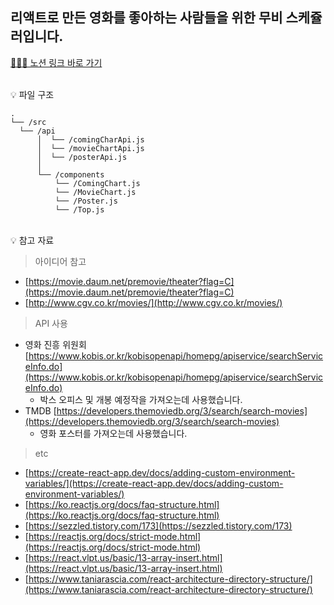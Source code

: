 ## 리액트로 만든 영화를 좋아하는 사람들을 위한 무비 스케쥴러입니다.

[🙇🏻‍♀️ 노션 링크 바로 가기](https://1two13.notion.site/react-df093c30af1d460ca6bb7e3b5d6c1230)

<br/>
💡 파일 구조

    .
    └── /src
      └── /api
          │  └── /comingCharApi.js
          │  └── /movieChartApi.js
          │  └── /posterApi.js
          │
          └── /components
              └── /ComingChart.js
              └── /MovieChart.js
              └── /Poster.js
              └── /Top.js


<br/>
💡 참고 자료

> 아이디어 참고

- [https://movie.daum.net/premovie/theater?flag=C](https://movie.daum.net/premovie/theater?flag=C)
- [http://www.cgv.co.kr/movies/](http://www.cgv.co.kr/movies/)

> API 사용

- 영화 진흥 위원회 [https://www.kobis.or.kr/kobisopenapi/homepg/apiservice/searchServiceInfo.do](https://www.kobis.or.kr/kobisopenapi/homepg/apiservice/searchServiceInfo.do)
  - 박스 오피스 및 개봉 예정작을 가져오는데 사용했습니다.
- TMDB [https://developers.themoviedb.org/3/search/search-movies](https://developers.themoviedb.org/3/search/search-movies)
  - 영화 포스터를 가져오는데 사용했습니다.

> etc

- [https://create-react-app.dev/docs/adding-custom-environment-variables/](https://create-react-app.dev/docs/adding-custom-environment-variables/)
- [https://ko.reactjs.org/docs/faq-structure.html](https://ko.reactjs.org/docs/faq-structure.html)
- [https://sezzled.tistory.com/173](https://sezzled.tistory.com/173)
- [https://reactjs.org/docs/strict-mode.html](https://reactjs.org/docs/strict-mode.html)
- [https://react.vlpt.us/basic/13-array-insert.html](https://react.vlpt.us/basic/13-array-insert.html)
- [https://www.taniarascia.com/react-architecture-directory-structure/](https://www.taniarascia.com/react-architecture-directory-structure/)
